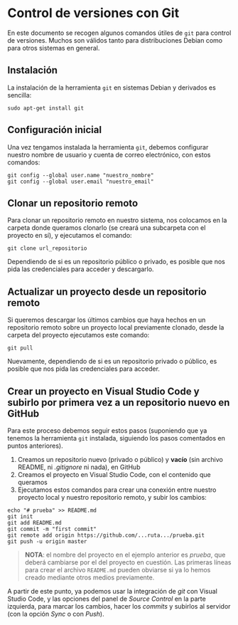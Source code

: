 # Control de versiones con Git

En este documento se recogen algunos comandos útiles de `git` para control de versiones. Muchos son válidos tanto para distribuciones Debian como para otros sistemas en general.

## Instalación

La instalación de la herramienta `git` en sistemas Debian y derivados es sencilla:

```
sudo apt-get install git
```

## Configuración inicial

Una vez tengamos instalada la herramienta `git`, debemos configurar nuestro nombre de usuario y cuenta de correo electrónico, con estos comandos:

```
git config --global user.name "nuestro_nombre"
git config --global user.email "nuestro_email"
```

## Clonar un repositorio remoto

Para clonar un repositorio remoto en nuestro sistema, nos colocamos en la carpeta donde queramos clonarlo (se creará una subcarpeta con el proyecto en sí), y ejecutamos el comando:

```
git clone url_repositorio
```

Dependiendo de si es un repositorio público o privado, es posible que nos pida las credenciales para acceder y descargarlo.

## Actualizar un proyecto desde un repositorio remoto

Si queremos descargar los últimos cambios que haya hechos en un repositorio remoto sobre un proyecto local previamente clonado, desde la carpeta del proyecto ejecutamos este comando:

```
git pull
```

Nuevamente, dependiendo de si es un repositorio privado o público, es posible que nos pida las credenciales para acceder.

## Crear un proyecto en Visual Studio Code y subirlo por primera vez a un repositorio nuevo en GitHub

Para este proceso debemos seguir estos pasos (suponiendo que ya tenemos la herramienta `git` instalada, siguiendo los pasos comentados en puntos anteriores).

1. Creamos un repositorio nuevo (privado o público) y **vacío** (sin archivo README, ni *.gitignore* ni nada), en GitHub
2. Creamos el proyecto en Visual Studio Code, con el contenido que queramos
3. Ejecutamos estos comandos para crear una conexión entre nuestro proyecto local y nuestro repositorio remoto, y subir los cambios:

```
echo "# prueba" >> README.md
git init
git add README.md
git commit -m "first commit"
git remote add origin https://github.com/...ruta.../prueba.git
git push -u origin master
```

> **NOTA**: el nombre del proyecto en el ejemplo anterior es *prueba*, que deberá cambiarse por el del proyecto en cuestión. Las primeras líneas para crear el archivo `README.md` pueden obviarse si ya lo hemos creado mediante otros medios previamente.

A partir de este punto, ya podemos usar la integración de *git* con Visual Studio Code, y las opciones del panel de *Source Control* en la parte izquierda, para marcar los cambios, hacer los *commits* y subirlos al servidor (con la opción *Sync* o con *Push*).